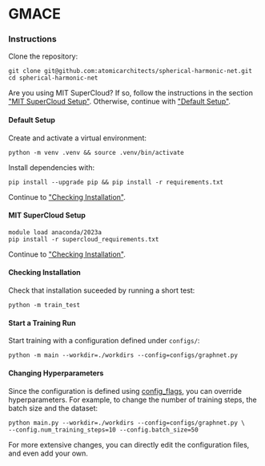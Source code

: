 # GMACE

### Instructions

Clone the repository:

```shell
git clone git@github.com:atomicarchitects/spherical-harmonic-net.git
cd spherical-harmonic-net
```

Are you using MIT SuperCloud? If so, follow the instructions in the section ["MIT SuperCloud Setup"](https://github.com/atomicarchitects/spherical-harmonic-net/edit/main/README.md#mit-supercloud-setup).
Otherwise, continue with ["Default Setup"](https://github.com/atomicarchitects/spherical-harmonic-net/edit/main/README.md#default-setup).

#### Default Setup
Create and activate a virtual environment:

```shell
python -m venv .venv && source .venv/bin/activate
```

Install dependencies with:

```shell
pip install --upgrade pip && pip install -r requirements.txt
```

Continue to ["Checking Installation"](https://github.com/atomicarchitects/spherical-harmonic-net/edit/main/README.md#checking-installation).

#### MIT SuperCloud Setup

```shell
module load anaconda/2023a
pip install -r supercloud_requirements.txt
```

Continue to ["Checking Installation"](https://github.com/atomicarchitects/spherical-harmonic-net/edit/main/README.md#checking-installation).

#### Checking Installation
Check that installation suceeded by running a short test:

```shell
python -m train_test
```

#### Start a Training Run 
Start training with a configuration defined
under `configs/`:

```shell
python -m main --workdir=./workdirs --config=configs/graphnet.py
```

#### Changing Hyperparameters

Since the configuration is defined using
[config_flags](https://github.com/google/ml_collections/tree/master#config-flags),
you can override hyperparameters. For example, to change the number of training
steps, the batch size and the dataset:

```shell
python main.py --workdir=./workdirs --config=configs/graphnet.py \
--config.num_training_steps=10 --config.batch_size=50
```

For more extensive changes, you can directly edit the configuration files,
and even add your own.
